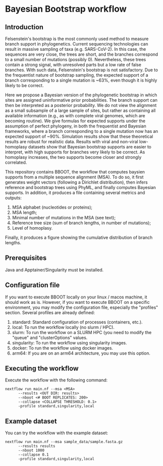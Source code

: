 # Bayesian Bootstrap workflow


## Introduction
Felsenstein's bootstrap is the most commonly used method to measure branch support in phylogenetics. Current sequencing technologies can result in massive sampling of taxa (e.g. SARS-CoV-2). In this case, the sequences are very close, the trees are short, and the branches correspond to a small number of mutations (possibly 0). Nevertheless, these trees contain a strong signal, with unresolved parts but a low rate of false branches. With such data, Felsenstein's bootstrap is not satisfactory. Due to the frequentist nature of bootstrap sampling, the expected support of a branch corresponding to a single mutation is ~63%, even though it is highly likely to be correct.

Here we propose a Bayesian version of the phylogenetic bootstrap in which sites are assigned uninformative prior probabilities. The branch support can then be interpreted as a posterior probability. We do not view the alignment as a small subsample of a large sample of sites, but rather as containing all available information (e.g., as with complete viral genomes, which are becoming routine). We give formulas for expected supports under the assumption of perfect phylogeny, in both the frequentist and Bayesian frameworks, where a branch corresponding to a single mutation now has an expected support of ~90%. Simulation results show that these theoretical results are robust for realistic data. Results with viral and non-viral low-homoplasy datasets show that Bayesian bootstrap supports are easier to interpret, with high supports for branches very likely to be correct. As homoplasy increases, the two supports become closer and strongly correlated.

This repository contains BBOOT, the workflow that computes baysien supports from a multiple sequence alignment (MSA). To do so, it first generates weight vectors (following a Dirichlet distribution), then infers reference and bootstrap trees using PhyML, and finally computes Bayesian supports. In addition, it produces a file containing several metrics and outputs:

1. MSA alphabet (nucleotides or proteins);
2. MSA length;
3. Minimal number of mutations in the MSA (see text);
4. Reference tree size (sum of branch lengths, in number of mutations);
5. Level of homoplasy.

Finally, it produces a figure showing the cumulative distribution of branch lengths.


## Prerequisites

Java and Apptainer/Singularity must be installed.

## Configuration file

If you want to execute BBOOT locally on your linux / macos machine, it should work as is.
However, if you want to execute BBOOT on a specific environment, you may modify the configuration file, especially the "profiles" section. Several profiles are already defined:

1. standard: Standard configuration of processes (containers, etc.).
2. local: To run the workflow locally (no slurm / HPC).
3. slurm: To run the workflow on a SLURM HPC (you need to modify the "queue" and "clusterOptions" values.
4. singularity: To run the workflow using singularity images.
5. docker: To run the workflow using docker images.
6. arm64: If you are on an arm64 architecture, you may use this option.

## Executing the workflow

Execute the workflow with the following command:

```
nextflow run main.nf --msa <MSA>
      --results <OUT DIR: results> 
      --nboot <# BOOT REPLICATES: 200> 
      --collapse <COLLAPSE THRESHOLD: 0.1>
      -profile standard,singularity,local
```

## Example dataset

You can try the workflow with the example dataset:

```
nextflow run main.nf --msa sample_data/sample.fasta.gz
      --results results
      --nboot 1000
      --collapse 0.1
      -profile standard,singularity,local
```
